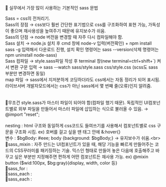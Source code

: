 📝 실무에서 가장 많이 사용하는 기본적인 sass 문법

Sass = css의 전처리기.<br>
Sass의 장점 → css보다 훨씬 간단한 표기법으로 css를 구조화하여 표현 가능, 가독성이 좋으며 재사용성을 높여주기 때문에 유지보수가 쉬움.<br>
Sass의 단점 → node 버전을 변경할 때 자주 다시 컴파일해야 함.<br>
Sass 설치 → node.js 설치 후 cmd 창에 node-v 입력(버전확인) + npm install sass -g 입력해서 다운로드 진행, 설치 확인 명령어는 sass --version(삭제 명령어는 npm uninstall node-sass)<br>
Sass 컴파일 → style.sass파일 작성 후 terminal 창(new terminal=ctrl+shift+`) 켜서 변환 구문 입력 → sass --watch sass/style.sass css/style.css (scss도 sass부분만 변경하면 동일)<br>
map 파일 → sass에서 지저분하게 코딩하더라도 css에서는 자동 정리가 되어 표시됨. 라이브서버 개발자모드에서는 css가 아닌 sass에서 몇 번째 줄(오류)인지 알려줌.<br>
<br>
<br>
📍무조건 style.sass가 마스터 파일이 되어야 함(컴파일 했기 때문). 독립적인 UI컴포넌트별로 외부 파일을 만들어서 마스터 파일에 삽입하는 식으로 불러올 수 있음. → @import "reset";<br>
<br>
nesting : html 구조와 동일하게 css코드도 들여쓰기를 사용해서 컴포넌트별로 css 구문을 구조화 시킴. ex) 호버를 걸고 싶을 땐 태그 안에 &:hover{}<br>
변수 : $bgBody: #eee; body {background: $bgBody;} → 유지보수가 쉬움.<br>
📁sass_mixin : 자주 만드는 UI컴포넌트가 있을 때, 해당 기능을 빠르게 만들어주는 코드의 CSS꾸러미를 패키징하는 기술. 믹스인 형태로 만들어 놓은 다음에 호출해주고 바꾸고 싶은 부분만 지정해주면 편하게 어떤 컴포넌트든 재사용 가능. ex) @mixin button ($wid:100px, $bg:gray){display, width, color 등}<br>
📁sass_for : <br>
📁sass_each : <br>
📁sass_each : <br>
